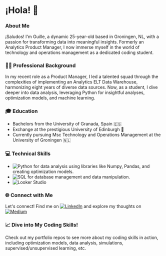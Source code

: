 # ¡Hola! 👋

### About Me

¡Saludos! I'm Guille, a dynamic 25-year-old based in Groningen, NL, with a passion for transforming data into meaningful insights. Formerly an Analytics Product Manager, I now immerse myself in the world of technology and operations management as a dedicated coding student.

### 👨‍💼 Professional Background

In my recent role as a Product Manager, I led a talented squad through the complexities of implementing an Analytics ELT Data Warehouse, harmonizing eight years of diverse data sources. Now, as a student, I dive deeper into data analysis, leveraging Python for insightful analyses, optimization models, and machine learning.

### 🎓 Education

- Bachelors from the University of Granada, Spain 🇪🇸
- Exchange at the prestigious University of Edinburgh 🏴
- Currently pursuing Msc Technology and Operations Management at the University of Groningen 🇳🇱

### 💻 Technical Skills

- ![Python](https://img.shields.io/badge/Python-Data_Analysis-blue?style=flat&logo=python) for data analysis using libraries like Numpy, Pandas, and creating optimization models.
- ![SQL](https://img.shields.io/badge/SQL-Structured_Query_Language-blue?style=flat&logo=sql) for database management and data manipulation.
- ![Looker Studio](https://img.shields.io/badge/Looker_Studio-Data_Visualization-green?style=flat&logo=google-analytics)

### 🌐 Connect with Me

Let's connect! Find me on [![LinkedIn](https://img.shields.io/badge/LinkedIn-Connect-blue?style=for-the-badge&logo=linkedin)](https://www.linkedin.com/in/guillermo-gil-de-avalle-bellido/) and explore my thoughts on [![Medium](https://img.shields.io/badge/Medium-Follow-green?style=for-the-badge&logo=medium)](https://medium.com/@aggildeavalle)

### 📈 Dive into My Coding Skills!

Check out my portfolio repos to see more about my coding skills in action, including optimization models, data analysis, simulations, supervised/unsupervised learning, etc.

